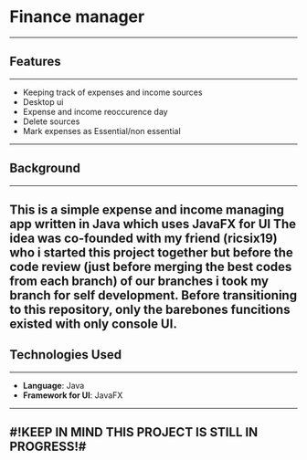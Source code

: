 # **Finance manager**
---
## **Features**
---
- Keeping track of expenses and income sources
- Desktop ui
- Expense and income reoccurence day
- Delete sources
- Mark expenses as Essential/non essential
---
## **Background**
---
This is a simple expense and income managing app written in Java which uses JavaFX for UI
The idea was co-founded with my friend (ricsix19) who i started this project together 
but before the code review (just before merging the best codes from each branch) of our branches i took my branch for self development.
Before transitioning to this repository, only the barebones funcitions existed with only console UI.
---
## **Technologies Used**
---
  - **Language**: Java
  - **Framework for UI**: JavaFX
---
#**!KEEP IN MIND THIS PROJECT IS STILL IN PROGRESS!**#
---
